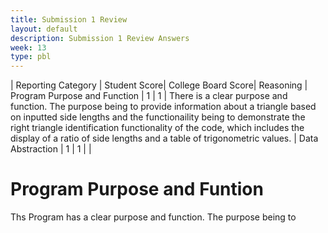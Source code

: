 ```yaml
---
title: Submission 1 Review
layout: default
description: Submission 1 Review Answers
week: 13
type: pbl
---
```



| Reporting Category | Student Score| College Board Score| Reasoning 
|  Program Purpose and Function | 1  | 1  | There is a clear purpose and function. The purpose being to provide information about a triangle based on inputted side lengths and the functionaility being to demonstrate the right triangle identification functionality of the code, which includes the display of a ratio of
side lengths and a table of trigonometric values.
| Data Abstraction  | 1  | 1  |  |   


# Program Purpose and Funtion

Ths Program has a clear purpose and function. The purpose being to   